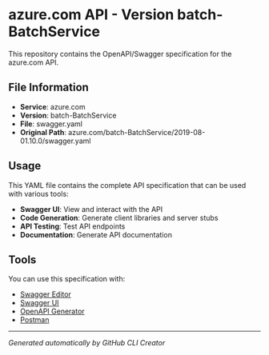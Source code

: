 # azure.com API - Version batch-BatchService

This repository contains the OpenAPI/Swagger specification for the azure.com API.

## File Information

- **Service**: azure.com
- **Version**: batch-BatchService
- **File**: swagger.yaml
- **Original Path**: azure.com/batch-BatchService/2019-08-01.10.0/swagger.yaml

## Usage

This YAML file contains the complete API specification that can be used with various tools:

- **Swagger UI**: View and interact with the API
- **Code Generation**: Generate client libraries and server stubs
- **API Testing**: Test API endpoints
- **Documentation**: Generate API documentation

## Tools

You can use this specification with:

- [Swagger Editor](https://editor.swagger.io/)
- [Swagger UI](https://swagger.io/tools/swagger-ui/)
- [OpenAPI Generator](https://openapi-generator.tech/)
- [Postman](https://www.postman.com/)

---

*Generated automatically by GitHub CLI Creator*
